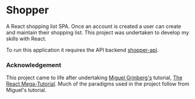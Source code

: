 # Shopper
A React shopping list SPA. Once an account is created a user can create and maintain their shopping list. This project was undertaken to develop my skills with React.

To run this application it requires the API backend [shopper-api](https://github.com/zeta-squared/shopper-api).

### Acknowledgement
This project came to life after undertaking [Miguel Grinberg's](https://github.com/miguelgrinberg) tutorial, [The React Mega-Tutorial](https://blog.miguelgrinberg.com/post/introducing-the-react-mega-tutorial). Much of the paradigms used in the project follow from Miguel's tutorial.
